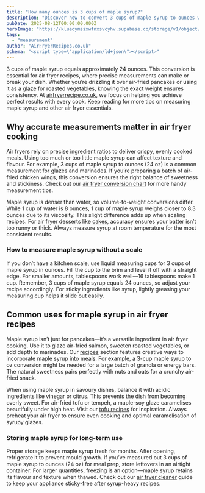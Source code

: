 ```yaml
---
title: "How many ounces is 3 cups of maple syrup?"
description: "Discover how to convert 3 cups of maple syrup to ounces with our easy guide. Perfect for air fryer recipes and precise measurements!"
pubDate: 2025-08-12T00:00:00.000Z
heroImage: "https://klueoymssxwfnxsvcyhv.supabase.co/storage/v1/object/public/md/how-many-ounces-is-3-cups-of-maple-syrup-f7eefd36.webp"
tags:
  - "measurement"
author: "AirFryerRecipes.co.uk"
schema: "<script type=\"application/ld+json\"></script>"
---
```


<p>3 cups of maple syrup equals approximately 24 ounces. This conversion is essential for air fryer recipes, where precise measurements can make or break your dish. Whether you’re drizzling it over air-fried pancakes or using it as a glaze for roasted vegetables, knowing the exact weight ensures consistency. At <a href=https://www.airfryerrecipe.co.uk/>airfryerrecipe.co.uk</a>, we focus on helping you achieve perfect results with every cook. Keep reading for more tips on measuring maple syrup and other air fryer essentials.</p>  

<h2>Why accurate measurements matter in air fryer cooking</h2>  
<p>Air fryers rely on precise ingredient ratios to deliver crispy, evenly cooked meals. Using too much or too little maple syrup can affect texture and flavour. For example, 3 cups of maple syrup to ounces (24 oz) is a common measurement for glazes and marinades. If you’re preparing a batch of air-fried chicken wings, this conversion ensures the right balance of sweetness and stickiness. Check out our <a href=https://www.airfryerrecipe.co.uk/air-fryer-conversion-chart>air fryer conversion chart</a> for more handy measurement tips.</p>  

<p>Maple syrup is denser than water, so volume-to-weight conversions differ. While 1 cup of water is 8 ounces, 1 cup of maple syrup weighs closer to 8.3 ounces due to its viscosity. This slight difference adds up when scaling recipes. For air fryer desserts like <a href=https://www.airfryerrecipe.co.uk/recipe-category/cakes>cakes</a>, accuracy ensures your batter isn’t too runny or thick. Always measure syrup at room temperature for the most consistent results.</p>  

<h3>How to measure maple syrup without a scale</h3>  
<p>If you don’t have a kitchen scale, use liquid measuring cups for 3 cups of maple syrup in ounces. Fill the cup to the brim and level it off with a straight edge. For smaller amounts, tablespoons work well—16 tablespoons make 1 cup. Remember, 3 cups of maple syrup equals 24 ounces, so adjust your recipe accordingly. For sticky ingredients like syrup, lightly greasing your measuring cup helps it slide out easily.</p>  

<h2>Common uses for maple syrup in air fryer recipes</h2>  
<p>Maple syrup isn’t just for pancakes—it’s a versatile ingredient in air fryer cooking. Use it to glaze air-fried salmon, sweeten roasted vegetables, or add depth to marinades. Our <a href=https://www.airfryerrecipe.co.uk/recipes>recipes</a> section features creative ways to incorporate maple syrup into meals. For example, a 3-cup maple syrup to oz conversion might be needed for a large batch of granola or energy bars. The natural sweetness pairs perfectly with nuts and oats for a crunchy air-fried snack.</p>  

<p>When using maple syrup in savoury dishes, balance it with acidic ingredients like vinegar or citrus. This prevents the dish from becoming overly sweet. For air-fried tofu or tempeh, a maple-soy glaze caramelises beautifully under high heat. Visit our <a href=https://www.airfryerrecipe.co.uk/recipe-category/tofu>tofu recipes</a> for inspiration. Always preheat your air fryer to ensure even cooking and optimal caramelisation of syrupy glazes.</p>  

<h3>Storing maple syrup for long-term use</h3>  
<p>Proper storage keeps maple syrup fresh for months. After opening, refrigerate it to prevent mould growth. If you’ve measured out 3 cups of maple syrup to ounces (24 oz) for meal prep, store leftovers in an airtight container. For larger quantities, freezing is an option—maple syrup retains its flavour and texture when thawed. Check out our <a href=https://www.airfryerrecipe.co.uk/air-fryer-cleaner>air fryer cleaner</a> guide to keep your appliance sticky-free after syrup-heavy recipes.</p>